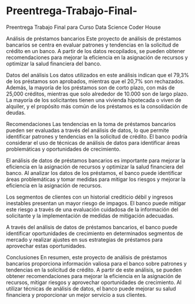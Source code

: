 # Preentrega-Trabajo-Final-
Preentrega Trabajo Final  para Curso Data Science Coder House 

Análisis de préstamos bancarios
Este proyecto de análisis de préstamos bancarios se centra en evaluar patrones y tendencias en la solicitud de crédito en un banco. A partir de los datos recopilados, se pueden obtener recomendaciones para mejorar la eficiencia en la asignación de recursos y optimizar la salud financiera del banco.

Datos del análisis
Los datos utilizados en este análisis indican que el 79,3% de los préstamos son aprobados, mientras que el 20,7% son rechazados. Además, la mayoría de los préstamos son de corto plazo, con más de 25,000 créditos, mientras que solo alrededor de 10.000 son de largo plazo. La mayoría de los solicitantes tienen una vivienda hipotecada o viven de alquiler, y el propósito más común de los préstamos es la consolidación de deudas.

Recomendaciones
Las tendencias en la toma de préstamos bancarios pueden ser evaluadas a través del análisis de datos, lo que permite identificar patrones y tendencias en la solicitud de crédito. El banco podría considerar el uso de técnicas de análisis de datos para identificar áreas problemáticas y oportunidades de crecimiento.

El análisis de datos de préstamos bancarios es importante para mejorar la eficiencia en la asignación de recursos y optimizar la salud financiera del banco. Al analizar los datos de los préstamos, el banco puede identificar áreas problemáticas y tomar medidas para mitigar los riesgos y mejorar la eficiencia en la asignación de recursos.

Los segmentos de clientes con un historial crediticio débil y ingresos inestables presentan un mayor riesgo de impagos. El banco puede mitigar este riesgo a través de una evaluación cuidadosa de la información del solicitante y la implementación de medidas de mitigación adecuadas.

A través del análisis de datos de préstamos bancarios, el banco puede identificar oportunidades de crecimiento en determinados segmentos de mercado y realizar ajustes en sus estrategias de préstamos para aprovechar estas oportunidades.

Conclusiones
En resumen, este proyecto de análisis de préstamos bancarios proporciona información valiosa para el banco sobre patrones y tendencias en la solicitud de crédito. A partir de este análisis, se pueden obtener recomendaciones para mejorar la eficiencia en la asignación de recursos, mitigar riesgos y aprovechar oportunidades de crecimiento. Al utilizar técnicas de análisis de datos, el banco puede mejorar su salud financiera y proporcionar un mejor servicio a sus clientes.
